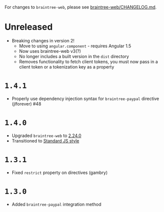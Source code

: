 For changes to `braintree-web`, please see [braintree-web/CHANGELOG.md](https://github.com/braintree/braintree-web/blob/master/CHANGELOG.md).

# Unreleased

- Breaking changes in version 2!
  - Move to using `angular.component` - requires Angular 1.5
  - Now uses braintree-web v3(?)
  - No longer includes a built version in the `dist` directory
  - Removes functionality to fetch client tokens, you must now pass in a client token or a tokenization key as a property

# `1.4.1`

- Properly use dependency injection syntax for `braintree-paypal` directive (jlforever) #48

# `1.4.0`

- Upgraded `braintree-web` to [2.24.0](https://github.com/braintree/braintree-web/blob/master/CHANGELOG.md#2240)
- Transitioned to [Standard JS style](http://standardjs.com/)

# `1.3.1`

- Fixed `restrict` property on directives (gambry)

# `1.3.0`

- Added `braintree-paypal` integration method
